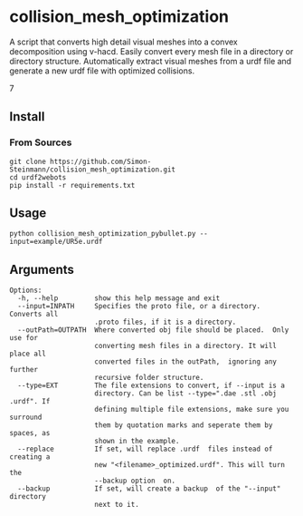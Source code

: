 # collision_mesh_optimization
A script that converts high detail visual meshes into a convex decomposition using v-hacd. Easily convert every mesh file in a directory or directory structure. 
Automatically extract visual meshes from a urdf file and generate a new urdf file with optimized collisions.


7

## Install

### From Sources

```
git clone https://github.com/Simon-Steinmann/collision_mesh_optimization.git
cd urdf2webots
pip install -r requirements.txt
```

## Usage

```
python collision_mesh_optimization_pybullet.py --input=example/UR5e.urdf 
```

## Arguments

```
Options:
  -h, --help         show this help message and exit
  --input=INPATH     Specifies the proto file, or a directory. Converts all
                     .proto files, if it is a directory.
  --outPath=OUTPATH  Where converted obj file should be placed.  Only use for
                     converting mesh files in a directory. It will place all
                     converted files in the outPath,  ignoring any further
                     recursive folder structure.
  --type=EXT         The file extensions to convert, if --input is a
                     directory. Can be list --type=".dae .stl .obj .urdf". If
                     defining multiple file extensions, make sure you surround
                     them by quotation marks and seperate them by spaces, as
                     shown in the example.
  --replace          If set, will replace .urdf  files instead of creating a
                     new "<filename>_optimized.urdf". This will turn the
                     --backup option  on.
  --backup           If set, will create a backup  of the "--input" directory
                     next to it.

```